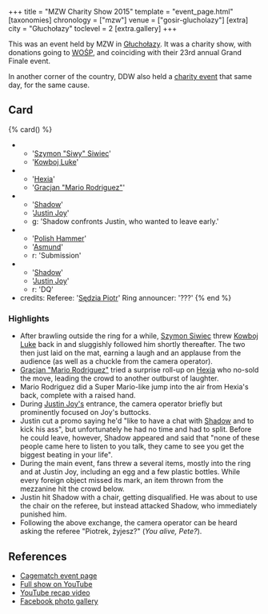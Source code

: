 +++
title = "MZW Charity Show 2015"
template = "event_page.html"
[taxonomies]
chronology = ["mzw"]
venue = ["gosir-glucholazy"]
[extra]
city = "Głuchołazy"
toclevel = 2
[extra.gallery]
+++

This was an event held by MZW in [Głuchołazy](@/v/gosir-glucholazy.md). It was a charity show, with donations going to [WOŚP][wosp], and coinciding with their 23rd annual Grand Finale event.

In another corner of the country, DDW also held a [charity event](@/e/ddw/2015-01-11-ddw-wrestling-art.md) that same day, for the same cause.

## Card

{% card() %}
- - '[Szymon "Siwy" Siwiec](@/w/szymon-siwiec.md)'
  - '[Kowboj Luke](@/w/red-thunder.md)'
- - '[Hexia](@/w/hexia.md)'
  - '[Gracjan "Mario Rodriguez"](@/w/kripto.md)'
- - '[Shadow](@/w/shadow.md)'
  - '[Justin Joy](@/w/justin-joy.md)'
  - g: 'Shadow confronts Justin, who wanted to leave early.'
- - '[Polish Hammer](@/w/jedrus-bulecka.md)'
  - '[Asmund](@/w/asmund.md)'
  - r: 'Submission'
- - '[Shadow](@/w/shadow.md)'
  - '[Justin Joy](@/w/justin-joy.md)'
  - r: 'DQ'
- credits:
    Referee: '[Sędzia Piotr](@/w/mr-b.md)'
    Ring announcer: '???'
{% end %}

### Highlights

* After brawling outside the ring for a while, [Szymon Siwiec](@/w/szymon-siwiec.md) threw [Kowboj Luke](@/w/red-thunder.md) back in and sluggishly followed him shortly thereafter. The two then just laid on the mat, earning a laugh and an applause from the audience (as well as a chuckle from the camera operator).
* [Gracjan "Mario Rodriguez"](@/w/kripto.md) tried a surprise roll-up on [Hexia](@/w/hexia.md) who no-sold the move, leading the crowd to another outburst of laughter.
* Mario Rodriguez did a Super Mario-like jump into the air from Hexia's back, complete with a raised hand.
* During [Justin Joy's](@/w/justin-joy.md) entrance, the camera operator briefly but prominently focused on Joy's buttocks.
* Justin cut a promo saying he'd "like to have a chat with [Shadow](@/w/shadow.md) and to kick his ass", but unfortunately he had no time and had to split. Before he could leave, however, Shadow appeared and said that "none of these people came here to listen to you talk, they came to see you get the biggest beating in your life".
* During the main event, fans threw a several items, mostly into the ring and at Justin Joy, including an egg and a few plastic bottles. While every foreign object missed its mark, an item thrown from the mezzanine hit the crowd below.
* Justin hit Shadow with a chair, getting disqualified. He was about to use the chair on the referee, but instead attacked Shadow, who immediately punished him.
* Following the above exchange, the camera operator can be heard asking the referee "Piotrek, żyjesz?" (_You alive, Pete?_).

## References

* [Cagematch event page](https://www.cagematch.net/?id=1&nr=153092)
* [Full show on YouTube](https://www.youtube.com/watch?v=2IaA9_sT6Fo)
* [YouTube recap video](https://youtu.be/R_abTj1_mGc)
* [Facebook photo gallery](https://www.facebook.com/share/xm7GoztcP3nvCT24/)

[wosp]: https://en.wikipedia.org/wiki/Great_Orchestra_of_Christmas_Charity
